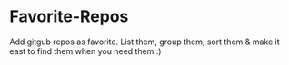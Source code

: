 # Favorite-Repos
Add gitgub repos as favorite. List them, group them, sort them &amp; make it east to find them when you need them :)
